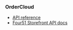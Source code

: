 ### OrderCloud

- [API reference](https://ordercloud.io/api-reference)
- [Four51 Storefront API docs](https://four51.github.io/#/api)
